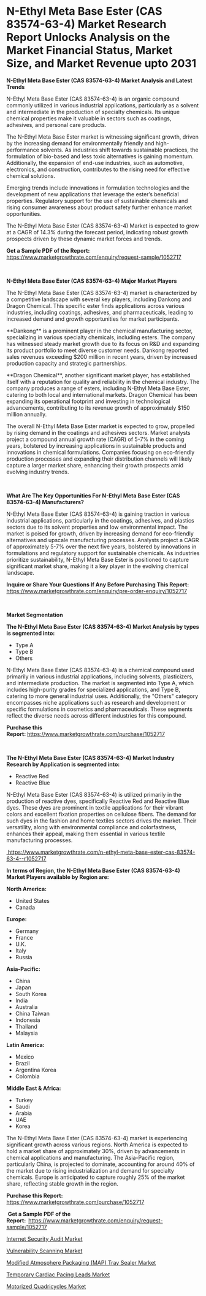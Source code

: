 <p><h1>N-Ethyl Meta Base Ester (CAS 83574-63-4) Market Research Report Unlocks Analysis on the Market Financial Status, Market Size, and Market Revenue upto 2031</h1></p><p><strong>N-Ethyl Meta Base Ester (CAS 83574-63-4) Market Analysis and Latest Trends</strong></p>
<p><p>N-Ethyl Meta Base Ester (CAS 83574-63-4) is an organic compound commonly utilized in various industrial applications, particularly as a solvent and intermediate in the production of specialty chemicals. Its unique chemical properties make it valuable in sectors such as coatings, adhesives, and personal care products.</p><p>The N-Ethyl Meta Base Ester market is witnessing significant growth, driven by the increasing demand for environmentally friendly and high-performance solvents. As industries shift towards sustainable practices, the formulation of bio-based and less toxic alternatives is gaining momentum. Additionally, the expansion of end-use industries, such as automotive, electronics, and construction, contributes to the rising need for effective chemical solutions. </p><p>Emerging trends include innovations in formulation technologies and the development of new applications that leverage the ester’s beneficial properties. Regulatory support for the use of sustainable chemicals and rising consumer awareness about product safety further enhance market opportunities. </p><p>The N-Ethyl Meta Base Ester (CAS 83574-63-4) Market is expected to grow at a CAGR of 14.3% during the forecast period, indicating robust growth prospects driven by these dynamic market forces and trends.</p></p>
<p><strong>Get a Sample PDF of the Report:&nbsp;</strong> <a href="https://www.marketgrowthrate.com/enquiry/request-sample/1052717">https://www.marketgrowthrate.com/enquiry/request-sample/1052717</a></p>
<p>&nbsp;</p>
<p><strong>N-Ethyl Meta Base Ester (CAS 83574-63-4) Major Market Players</strong></p>
<p><p>The N-Ethyl Meta Base Ester (CAS 83574-63-4) market is characterized by a competitive landscape with several key players, including Dankong and Dragon Chemical. This specific ester finds applications across various industries, including coatings, adhesives, and pharmaceuticals, leading to increased demand and growth opportunities for market participants.</p><p>**Dankong** is a prominent player in the chemical manufacturing sector, specializing in various specialty chemicals, including esters. The company has witnessed steady market growth due to its focus on R&D and expanding its product portfolio to meet diverse customer needs. Dankong reported sales revenues exceeding $200 million in recent years, driven by increased production capacity and strategic partnerships.</p><p>**Dragon Chemical**, another significant market player, has established itself with a reputation for quality and reliability in the chemical industry. The company produces a range of esters, including N-Ethyl Meta Base Ester, catering to both local and international markets. Dragon Chemical has been expanding its operational footprint and investing in technological advancements, contributing to its revenue growth of approximately $150 million annually. </p><p>The overall N-Ethyl Meta Base Ester market is expected to grow, propelled by rising demand in the coatings and adhesives sectors. Market analysts project a compound annual growth rate (CAGR) of 5-7% in the coming years, bolstered by increasing applications in sustainable products and innovations in chemical formulations. Companies focusing on eco-friendly production processes and expanding their distribution channels will likely capture a larger market share, enhancing their growth prospects amid evolving industry trends.</p></p>
<p>&nbsp;</p>
<p><strong>What Are The Key Opportunities For N-Ethyl Meta Base Ester (CAS 83574-63-4) Manufacturers?</strong></p>
<p><p>N-Ethyl Meta Base Ester (CAS 83574-63-4) is gaining traction in various industrial applications, particularly in the coatings, adhesives, and plastics sectors due to its solvent properties and low environmental impact. The market is poised for growth, driven by increasing demand for eco-friendly alternatives and upscale manufacturing processes. Analysts project a CAGR of approximately 5-7% over the next five years, bolstered by innovations in formulations and regulatory support for sustainable chemicals. As industries prioritize sustainability, N-Ethyl Meta Base Ester is positioned to capture significant market share, making it a key player in the evolving chemical landscape.</p></p>
<p><strong>Inquire or Share Your Questions If Any Before Purchasing This Report:</strong> <a href="https://www.marketgrowthrate.com/enquiry/pre-order-enquiry/1052717">https://www.marketgrowthrate.com/enquiry/pre-order-enquiry/1052717</a></p>
<p>&nbsp;</p>
<p><strong>Market Segmentation</strong></p>
<p><strong>The N-Ethyl Meta Base Ester (CAS 83574-63-4) Market Analysis by types is segmented into:</strong></p>
<p><ul><li>Type A</li><li>Type B</li><li>Others</li></ul></p>
<p><p>N-Ethyl Meta Base Ester (CAS 83574-63-4) is a chemical compound used primarily in various industrial applications, including solvents, plasticizers, and intermediate production. The market is segmented into Type A, which includes high-purity grades for specialized applications, and Type B, catering to more general industrial uses. Additionally, the "Others" category encompasses niche applications such as research and development or specific formulations in cosmetics and pharmaceuticals. These segments reflect the diverse needs across different industries for this compound.</p></p>
<p><strong>Purchase this Report:&nbsp;</strong><a href="https://www.marketgrowthrate.com/purchase/1052717">https://www.marketgrowthrate.com/purchase/1052717</a></p>
<p>&nbsp;</p>
<p><strong>The N-Ethyl Meta Base Ester (CAS 83574-63-4) Market Industry Research by Application is segmented into:</strong></p>
<p><ul><li>Reactive Red</li><li>Reactive Blue</li></ul></p>
<p><p>N-Ethyl Meta Base Ester (CAS 83574-63-4) is utilized primarily in the production of reactive dyes, specifically Reactive Red and Reactive Blue dyes. These dyes are prominent in textile applications for their vibrant colors and excellent fixation properties on cellulose fibers. The demand for such dyes in the fashion and home textiles sectors drives the market. Their versatility, along with environmental compliance and colorfastness, enhances their appeal, making them essential in various textile manufacturing processes.</p></p>
<p><a href="https://www.marketgrowthrate.com/n-ethyl-meta-base-ester-cas-83574-63-4--r1052717">&nbsp;https://www.marketgrowthrate.com/n-ethyl-meta-base-ester-cas-83574-63-4--r1052717</a></p>
<p><strong>In terms of Region, the N-Ethyl Meta Base Ester (CAS 83574-63-4) Market Players available by Region are:</strong></p>
<p>
    <p> <strong> North America: </strong>
        <ul>
            <li>United States</li>
            <li>Canada</li>
        </ul>
        </p> 
    <p> <strong> Europe: </strong>
        <ul>
            <li>Germany</li>
            <li>France</li>
            <li>U.K.</li>
            <li>Italy</li>
            <li>Russia</li>
        </ul>
        </p> 
    <p> <strong> Asia-Pacific: </strong>
        <ul>
            <li>China</li>
            <li>Japan</li>
            <li>South Korea</li>
            <li>India</li>
            <li>Australia</li>
            <li>China Taiwan</li>
            <li>Indonesia</li>
            <li>Thailand</li>
            <li>Malaysia</li>
        </ul>
        </p> 
    <p> <strong> Latin America: </strong>
        <ul>
            <li>Mexico</li>
            <li>Brazil</li>
            <li>Argentina Korea</li>
            <li>Colombia</li>
        </ul>
        </p> 
    <p> <strong> Middle East & Africa: </strong>
        <ul>
            <li>Turkey</li>
            <li>Saudi</li>
            <li>Arabia</li>
            <li>UAE</li>
            <li>Korea</li>
        </ul>
    </p>
    </p>
<p><p>The N-Ethyl Meta Base Ester (CAS 83574-63-4) market is experiencing significant growth across various regions. North America is expected to hold a market share of approximately 30%, driven by advancements in chemical applications and manufacturing. The Asia-Pacific region, particularly China, is projected to dominate, accounting for around 40% of the market due to rising industrialization and demand for specialty chemicals. Europe is anticipated to capture roughly 25% of the market share, reflecting stable growth in the region.</p></p>
<p><strong>Purchase this Report: </strong><a href="https://www.marketgrowthrate.com/purchase/1052717">https://www.marketgrowthrate.com/purchase/1052717</a></p>
<p>&nbsp;<strong>Get a Sample PDF of the Report:&nbsp;&nbsp;</strong><a href="https://www.marketgrowthrate.com/enquiry/request-sample/1052717">https://www.marketgrowthrate.com/enquiry/request-sample/1052717</a></p>
<p><strong></strong></p>
<p><p><a href="https://www.linkedin.com/pulse/internet-security-audit-industry-forecast-market-shifts-vipte">Internet Security Audit Market</a></p><p><a href="https://www.linkedin.com/pulse/global-vulnerability-scanning-market-analysis-key-trends-zrm7e">Vulnerability Scanning Market</a></p><p><a href="https://issuu.com/reportprime-2/docs/modified-atmosphere-packaging-map-t_e24e8c29b5c601">Modified Atmosphere Packaging (MAP) Tray Sealer Market</a></p><p><a href="https://medium.com/@jaimevalenzuela35/what-are-the-growth-drivers-in-temporary-cardiac-pacing-leads-market-51d594e43fd2?postPublishedType=repub">Temporary Cardiac Pacing Leads Market</a></p><p><a href="https://medium.com/@jaimevalenzuela35/unlocking-growth-potential-market-strategic-analysis-of-motorized-quadricycles-market-forecasted-b521559c6510?postPublishedType=repub">Motorized Quadricycles Market</a></p></p>